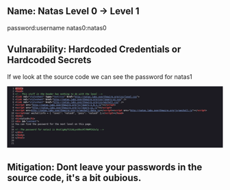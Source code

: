 ## Name: Natas Level 0 → Level 1

password:username
natas0:natas0

## Vulnarability: Hardcoded Credentials or Hardcoded Secrets

If we look at the source code we can see the password for natas1

![Alt text for the image](Screenshot_2025-05-26_16-56-49.png)

## Mitigation: Dont leave your passwords in the source code, it's a bit oubious.
